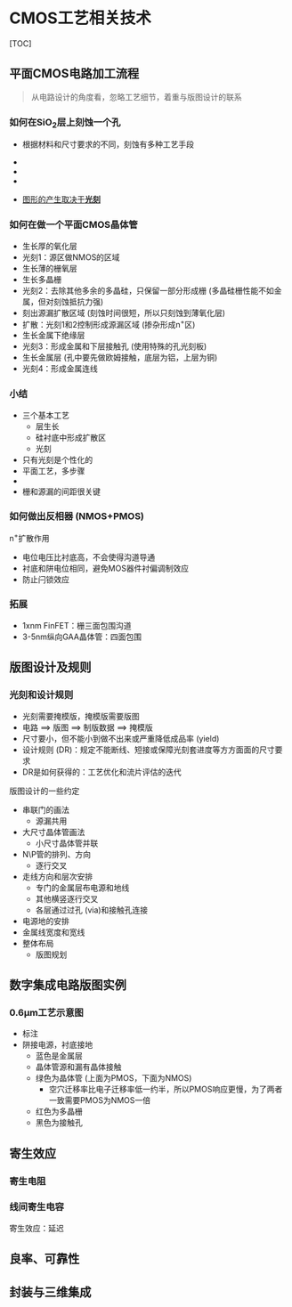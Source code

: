 # CMOS工艺相关技术

[TOC]

## 平面CMOS电路加工流程

> 从电路设计的角度看，忽略工艺细节，着重与版图设计的联系

### 如何在SiO<sub>2</sub>层上刻蚀一个孔

- 根据材料和尺寸要求的不同，刻蚀有多种工艺手段

- 
- 
- 
- <u>图形的产生取决于**光刻**</u>

### 如何在做一个平面CMOS晶体管

- 生长厚的氧化层
- 光刻1：源区做NMOS的区域
- 生长薄的栅氧层
- 生长多晶栅
- 光刻2：去除其他多余的多晶硅，只保留一部分形成栅 (多晶硅栅性能不如金属，但对刻蚀抵抗力强)
- 刻出源漏扩散区域 (刻蚀时间很短，所以只刻蚀到薄氧化层)
- 扩散：光刻1和2控制形成源漏区域 (掺杂形成n<sup>+</sup>区)
- 生长金属下绝缘层
- 光刻3：形成金属和下层接触孔 (使用特殊的孔光刻板)
- 生长金属层 (孔中要先做欧姆接触，底层为铝，上层为铜)
- 光刻4：形成金属连线

### 小结

- 三个基本工艺
  - 层生长
  - 硅衬底中形成扩散区
  - 光刻
- 只有光刻是个性化的
- 平面工艺，多步骤
- 
- 栅和源漏的间距很关键

### 如何做出反相器 (NMOS+PMOS)

n<sup>+</sup>扩散作用

- 电位电压比衬底高，不会使得沟道导通
- 衬底和阱电位相同，避免MOS器件衬偏调制效应
- 防止闩锁效应

### 拓展

- 1xnm FinFET：栅三面包围沟道
- 3-5nm纵向GAA晶体管：四面包围

## 版图设计及规则

### 光刻和设计规则

- 光刻需要掩模版，掩模版需要版图
- 电路 ==> 版图 ==> 制版数据 ==> 掩模版
- 尺寸要小，但不能小到做不出来或严重降低成品率 (yield)
- 设计规则 (DR)：规定不能断线、短接或保障光刻套进度等方方面面的尺寸要求
- DR是如何获得的：工艺优化和流片评估的迭代

版图设计的一些约定

- 串联门的画法
  - 源漏共用
- 大尺寸晶体管画法
  - 小尺寸晶体管并联
- N\P管的排列、方向
  - 逐行交叉
- 走线方向和层次安排
  - 专门的金属层布电源和地线
  - 其他横竖逐行交叉
  - 各层通过过孔 (via)和接触孔连接
- 电源地的安排
- 金属线宽度和宽线
- 整体布局
  - 版图规划

## 数字集成电路版图实例

### 0.6μm工艺示意图

- 标注
- 阱接电源，衬底接地
  - 蓝色是金属层
  - 晶体管源和漏有晶体接触
  - 绿色为晶体管 (上面为PMOS，下面为NMOS)
    - 空穴迁移率比电子迁移率低一约半，所以PMOS响应更慢，为了两者一致需要PMOS为NMOS一倍
  - 红色为多晶栅
  - 黑色为接触孔

## 寄生效应

### 寄生电阻

### 线间寄生电容

寄生效应：延迟

## 良率、可靠性

## 封装与三维集成